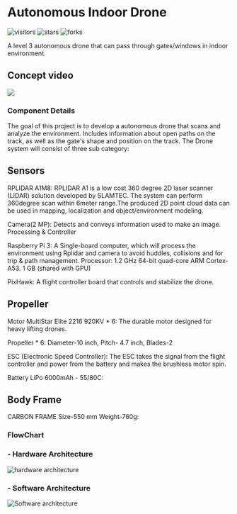 # Autonomous Indoor Drone

![visitors](https://visitor-badge.laobi.icu/badge?page_id=abhisheksaxena1998/ADR)
![stars](https://img.shields.io/github/stars/abhisheksaxena1998/ADR)
![forks](https://img.shields.io/github/forks/abhisheksaxena1998/ADR)

A level 3 autonomous drone that can pass through gates/windows in indoor environment. 

## Concept video

[![](http://img.youtube.com/vi/diFjEheEhRY/0.jpg)](http://www.youtube.com/watch?v=diFjEheEhRY "")

### Component Details 

The goal of this project is to develop a autonomous drone that scans and analyze the environment. Includes information about open paths on the track, as well as the gate's shape and position on the track. The Drone system will consist of three sub category:

## Sensors

RPLIDAR A1M8: RPLIDAR A1 is a low cost 360 degree 2D laser scanner (LIDAR) solution developed by SLAMTEC. The system can perform 360degree scan within 6meter range.The produced 2D point cloud data can be used in mapping, localization and object/environment modeling.

Camera(2 MP): Detects and conveys information used to make an image.
Processing & Controller

Raspberry Pi 3: A Single-board computer, which will process the environment using Rplidar and camera to avoid huddles, collisions and for trip & path management. Processor: 1.2 GHz 64-bit quad-core ARM Cortex-A53. 1 GB (shared with GPU)

PixHawk: A flight controller board that controls and stabilize the drone.

## Propeller

Motor MultiStar Elite 2216 920KV * 6: The durable motor designed for heavy lifting drones.

Propeller * 6: Diameter-10 inch, Pitch- 4.7 inch, Blades-2 

ESC (Electronic Speed Controller): The ESC takes the signal from the flight controller and power from the battery and makes the brushless motor spin.

Battery LiPo 6000mAh - 55/80C:

## Body Frame

CARBON FRAME Size-550 mm Weight-760g:

### FlowChart

### - Hardware Architecture
![hardware architecture](/hardware.png)

### - Software Architecture
![Software architecture](/software.png)
